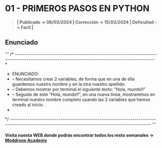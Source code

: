 # 01 - PRIMEROS PASOS EN PYTHON

> #### | Publicado -> 08/03/2024 | Corrección -> 15/03/2024 | Deficultad -> Facil |

## Enunciado
'''
/* ------------------------------------------------------------------------------------------------------------------------------------------------------
*
* ENUNCIADO:
* – Necesitamos crear 2 variables, de forma que en una de ella guardemos nuestro nombre y en la otra nuestro apellido.
* – Debemos mostrar por terminal el siguiente texto: “Hola, mundo!!”
* – Seguido de este “Hola, mundo!!”, en una nueva linea, mostraremos en terminal nuestro nombre completo usando las 2 variables que hemos creado al inicio.
*
*/ ------------------------------------------------------------------------------------------------------------------------------------------------------
'''

#### Visita nuesta WEB donde podrás encontrar todos los resto semanales -> [Moddrone Academy](https://moddroneacademy.com/index.php/python/)
